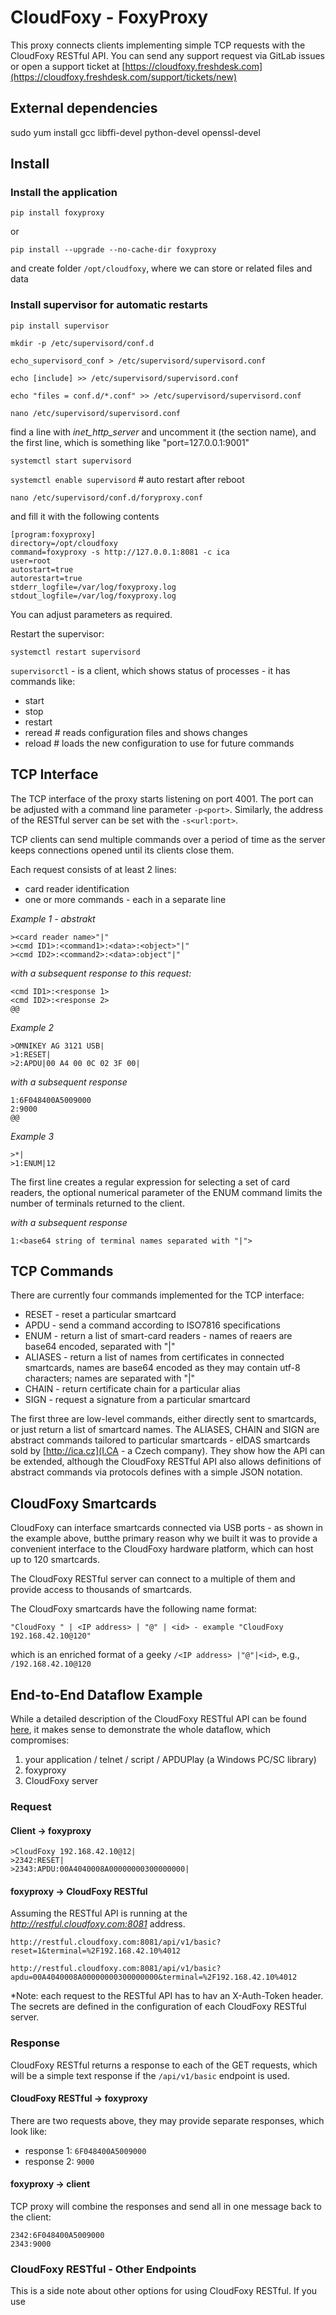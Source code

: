 # CloudFoxy - FoxyProxy

This proxy connects clients implementing simple TCP requests with the CloudFoxy 
RESTful API. You can send any support request via GitLab issues or open a 
support ticket at
[https://cloudfoxy.freshdesk.com](https://cloudfoxy.freshdesk.com/support/tickets/new)

## External dependencies

sudo yum install gcc libffi-devel python-devel openssl-devel

## Install

### Install the application

`pip install foxyproxy`

or 

`pip install --upgrade --no-cache-dir foxyproxy`

and create folder `/opt/cloudfoxy`, where we can store or related files and data

### Install supervisor for automatic restarts

`pip install supervisor`

`mkdir -p /etc/supervisord/conf.d`

`echo_supervisord_conf > /etc/supervisord/supervisord.conf`

`echo [include] >> /etc/supervisord/supervisord.conf`

`echo "files = conf.d/*.conf" >> /etc/supervisord/supervisord.conf`

`nano /etc/supervisord/supervisord.conf`

find a line with _inet_http_server_ and uncomment it (the section name), and the
first line, which is something like "port=127.0.0.1:9001"

`systemctl start supervisord`

`systemctl enable supervisord`   # auto restart after reboot

`nano /etc/supervisord/conf.d/foryproxy.conf`

and fill it with the following contents
```
[program:foxyproxy]
directory=/opt/cloudfoxy
command=foxyproxy -s http://127.0.0.1:8081 -c ica
user=root
autostart=true
autorestart=true
stderr_logfile=/var/log/foxyproxy.log
stdout_logfile=/var/log/foxyproxy.log
```

You can adjust parameters as required.

Restart the supervisor:

`systemctl restart supervisord`

`supervisorctl` - is a client, which shows status of processes - it has commands like:
 - start <name>
 - stop <name>
 - restart <name>
 - reread  # reads configuration files and shows changes
 - reload  # loads the new configuration to use for future commands
 

## TCP Interface

The TCP interface of the proxy starts listening on port 4001. The port can be 
adjusted with a command line parameter `-p<port>`. Similarly, the address of the 
RESTful server can be set with the `-s<url:port>`.

TCP clients can send multiple commands over a period of time as the server keeps 
connections opened until its clients close them.

Each request consists of at least 2 lines:
  - card reader identification
  - one or more commands - each in a separate line

*Example 1 - abstrakt*

```
><card reader name>"|"
><cmd ID1>:<command1>:<data>:<object>"|"
><cmd ID2>:<command2>:<data>:object"|"
```

*with a subsequent response to this request:*

```
<cmd ID1>:<response 1>
<cmd ID2>:<response 2>
@@
```

*Example 2*
```
>OMNIKEY AG 3121 USB|
>1:RESET|
>2:APDU|00 A4 00 0C 02 3F 00|
```

*with a subsequent response*
```
1:6F048400A5009000
2:9000
@@
```

*Example 3*
```
>*|
>1:ENUM|12
```

The first line creates a regular expression for selecting a set of card readers,
the optional numerical parameter of the ENUM command limits the number of terminals
returned to the client.

*with a subsequent response*
```
1:<base64 string of terminal names separated with "|">
```


## TCP Commands

There are currently four commands implemented for the TCP interface:
 - RESET - reset a particular smartcard
 - APDU - send a command according to ISO7816 specifications
 - ENUM - return a list of smart-card readers - names of reaers are base64 
          encoded, separated with "|"
 - ALIASES - return a list of names from certificates in connected smartcards, 
         names are base64 encoded as they may
         contain utf-8 characters; names are separated with "|"
 - CHAIN - return certificate chain for a particular alias
 - SIGN - request a signature from a particular smartcard

The first three are low-level commands, either directly sent to smartcards, or
just return a list of smartcard names. The ALIASES, CHAIN and
SIGN are abstract commands tailored to particular smartcards - eIDAS smartcards
sold by [http://ica.cz](I.CA - a Czech company). They show how the API can be
extended, although the CloudFoxy RESTful API also allows definitions of abstract
commands via protocols defines with a simple JSON notation.

## CloudFoxy Smartcards

CloudFoxy can interface smartcards connected via USB ports - as shown in the
example above, butthe primary reason why we built it was to provide a convenient
interface to the CloudFoxy hardware platform, which can host up to 120 smartcards.

The CloudFoxy RESTful server can connect to a multiple of them and provide access
to thousands of smartcards.

The CloudFoxy smartcards have the following name format:

```
"CloudFoxy " | <IP address> | "@" | <id> - example "CloudFoxy 192.168.42.10@120"
```

which is an enriched format of a geeky `/<IP address> |"@"|<id>`, e.g., `/192.168.42.10@120`


## End-to-End Dataflow Example

While a detailed description of the CloudFoxy RESTful API can be found
[here](https://gitlab.com/cloudfoxy/RESTfulFoxy), it makes sense to demonstrate the
whole dataflow, which compromises:

1. your application / telnet / script / APDUPlay (a Windows PC/SC library)
2. foxyproxy
3. CloudFoxy server

### Request

#### Client -> foxyproxy

```
>CloudFoxy 192.168.42.10@12|
>2342:RESET|
>2343:APDU:00A4040008A00000000300000000|
```

#### foxyproxy -> CloudFoxy RESTful

Assuming the RESTful API is running at the *http://restful.cloudfoxy.com:8081*
address.

`http://restful.cloudfoxy.com:8081/api/v1/basic?reset=1&terminal=%2F192.168.42.10%4012`

`http://restful.cloudfoxy.com:8081/api/v1/basic?apdu=00A4040008A00000000300000000&terminal=%2F192.168.42.10%4012`

*Note: each request to the RESTful API has to hav an X-Auth-Token header. The secrets
are defined in the configuration of each CloudFoxy RESTful server.

### Response

CloudFoxy RESTful returns a response to each of the GET requests, which will be
a simple text response if the `/api/v1/basic` endpoint is used.


#### CloudFoxy RESTful -> foxyproxy

There are two requests above, they may provide separate responses, which look like:

 - response 1: `6F048400A5009000`
 - response 2: `9000`

#### foxyproxy -> client

TCP proxy will combine the responses and send all in one message back to the client:

```
2342:6F048400A5009000
2343:9000
```

### CloudFoxy RESTful - Other Endpoints

This is a side note about other options for using CloudFoxy RESTful. If you use
